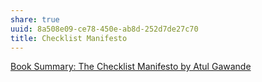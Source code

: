 ```yaml
---
share: true
uuid: 8a508e09-ce78-450e-ab8d-252d7de27c70
title: Checklist Manifesto
---
```

[Book Summary: The Checklist Manifesto by Atul Gawande](https://www.samuelthomasdavies.com/book-summaries/health-fitness/the-checklist-manifesto/)